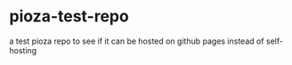 # pioza-test-repo
a test pioza repo to see if it can be hosted on github pages instead of self-hosting
